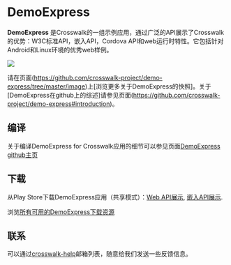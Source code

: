 # DemoExpress

**DemoExpress** 是Crosswalk的一组示例应用，通过广泛的API展示了Crosswalk的优势：W3C标准API，嵌入API，Cordova API和web运行时特性。它包括针对Android和Linux环境的优秀web样例。

<img class='sample-thumb' src='/assets/sampapp-icon-demoexpress.png'>

请在页面(https://github.com/crosswalk-project/demo-express/tree/master/image)上[浏览更多关于DemoExpress的快照]。关于[DemoExpress在github上的综述]请参见页面(https://github.com/crosswalk-project/demo-express#introduction)。

## 编译

关于编译DemoExpress for Crosswalk应用的细节可以参见页面[DemoExpress github主页](https://github.com/crosswalk-project/demo-express#building)

## 下载

从Play Store下载DemoExpress应用（共享模式）：[Web API展示](https://play.google.com/store/apps/details?id=org.xwalk.demoexpress), [嵌入API展示](https://play.google.com/store/apps/details?id=org.xwalk.core.demoexpress).
 
浏览[所有可用的DemoExpress下载资源](https://github.com/crosswalk-project/demo-express/releases)

## 联系

可以通过[crosswalk-help](https://lists.crosswalk-project.org/mailman/listinfo/crosswalk-help)邮箱列表，随意给我们发送一些反馈信息。
